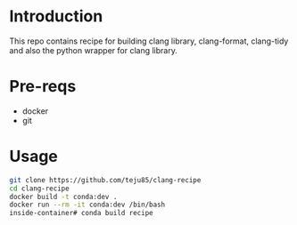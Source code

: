 # Introduction
This repo contains recipe for building clang library, clang-format, clang-tidy
and also the python wrapper for clang library.

# Pre-reqs
* docker
* git

# Usage
```bash
git clone https://github.com/teju85/clang-recipe
cd clang-recipe
docker build -t conda:dev .
docker run --rm -it conda:dev /bin/bash
inside-container# conda build recipe
```
